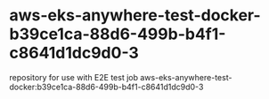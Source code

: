 # aws-eks-anywhere-test-docker-b39ce1ca-88d6-499b-b4f1-c8641d1dc9d0-3
repository for use with E2E test job aws-eks-anywhere-test-docker:b39ce1ca-88d6-499b-b4f1-c8641d1dc9d0-3
